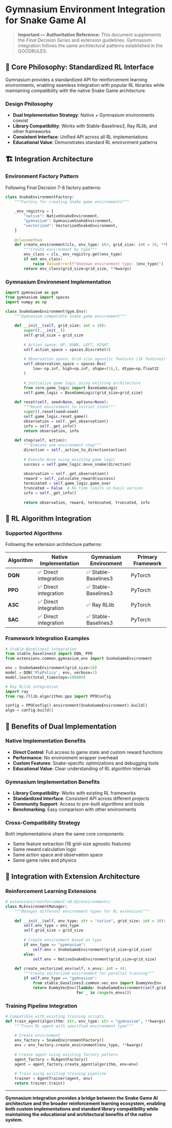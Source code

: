 # Gymnasium Environment Integration for Snake Game AI

> **Important — Authoritative Reference:** This document supplements the _Final Decision Series_ and extension guidelines. Gymnasium integration follows the same architectural patterns established in the GOODRULES.

## 🎯 **Core Philosophy: Standardized RL Interface**

Gymnasium provides a standardized API for reinforcement learning environments, enabling seamless integration with popular RL libraries while maintaining compatibility with the native Snake Game architecture.

### **Design Philosophy**
- **Dual Implementation Strategy**: Native + Gymnasium environments coexist
- **Library Compatibility**: Works with Stable-Baselines3, Ray RLlib, and other frameworks
- **Consistent Interface**: Unified API across all RL implementations
- **Educational Value**: Demonstrates standard RL environment patterns

## 🏗️ **Integration Architecture**

### **Environment Factory Pattern**
Following Final Decision 7-8 factory patterns:

```python
class SnakeEnvironmentFactory:
    """Factory for creating Snake game environments"""
    
    _env_registry = {
        "native": NativeSnakeEnvironment,
        "gymnasium": GymnasiumSnakeEnvironment,
        "vectorized": VectorizedSnakeEnvironment,
    }
    
    @classmethod
    def create_environment(cls, env_type: str, grid_size: int = 10, **kwargs):
        """Create environment by type"""
        env_class = cls._env_registry.get(env_type)
        if not env_class:
            raise ValueError(f"Unknown environment type: {env_type}")
        return env_class(grid_size=grid_size, **kwargs)
```

### **Gymnasium Environment Implementation**
```python
import gymnasium as gym
from gymnasium import spaces
import numpy as np

class SnakeGameEnvironment(gym.Env):
    """Gymnasium-compatible Snake game environment"""
    
    def __init__(self, grid_size: int = 10):
        super().__init__()
        self.grid_size = grid_size
        
        # Action space: UP, DOWN, LEFT, RIGHT
        self.action_space = spaces.Discrete(4)
        
        # Observation space: Grid-size agnostic features (16 features)
        self.observation_space = spaces.Box(
            low=-np.inf, high=np.inf, shape=(16,), dtype=np.float32
        )
        
        # Initialize game logic using existing architecture
        from core.game_logic import BaseGameLogic
        self.game_logic = BaseGameLogic(grid_size=grid_size)
        
    def reset(self, seed=None, options=None):
        """Reset environment to initial state"""
        super().reset(seed=seed)
        self.game_logic.reset_game()
        observation = self._get_observation()
        info = self._get_info()
        return observation, info
        
    def step(self, action):
        """Execute one environment step"""
        direction = self._action_to_direction(action)
        
        # Execute move using existing game logic
        success = self.game_logic.move_snake(direction)
        
        observation = self._get_observation()
        reward = self._calculate_reward(success)
        terminated = self.game_logic.game_over
        truncated = False  # No time limits in basic version
        info = self._get_info()
        
        return observation, reward, terminated, truncated, info
```

## 🔧 **RL Algorithm Integration**

### **Supported Algorithms**
Following the extension architecture patterns:

| Algorithm | Native Implementation | Gymnasium Environment | Primary Framework |
|-----------|----------------------|----------------------|-------------------|
| **DQN** | ✅ Direct integration | ✅ Stable-Baselines3 | PyTorch |
| **PPO** | ✅ Direct integration | ✅ Stable-Baselines3 | PyTorch |
| **A3C** | ✅ Direct integration | ✅ Ray RLlib | PyTorch |
| **SAC** | ✅ Direct integration | ✅ Stable-Baselines3 | PyTorch |

### **Framework Integration Examples**
```python
# Stable-Baselines3 integration
from stable_baselines3 import DQN, PPO
from extensions.common.gymnasium_env import SnakeGameEnvironment

env = SnakeGameEnvironment(grid_size=10)
model = DQN('MlpPolicy', env, verbose=1)
model.learn(total_timesteps=100000)

# Ray RLlib integration
import ray
from ray.rllib.algorithms.ppo import PPOConfig

config = PPOConfig().environment(SnakeGameEnvironment).build()
algo = config.build()
```

## 🎯 **Benefits of Dual Implementation**

### **Native Implementation Benefits**
- **Direct Control**: Full access to game state and custom reward functions
- **Performance**: No environment wrapper overhead
- **Custom Features**: Snake-specific optimizations and debugging tools
- **Educational Value**: Clear understanding of RL algorithm internals

### **Gymnasium Implementation Benefits**
- **Library Compatibility**: Works with existing RL frameworks
- **Standardized Interface**: Consistent API across different projects
- **Community Support**: Access to pre-built algorithms and tools
- **Benchmarking**: Easy comparison with other environments

### **Cross-Compatibility Strategy**
Both implementations share the same core components:
- Same feature extraction (16 grid-size agnostic features)
- Same reward calculation logic
- Same action space and observation space
- Same game rules and physics

## 🚀 **Integration with Extension Architecture**

### **Reinforcement Learning Extensions**
```python
# extensions/reinforcement-v0.02/environments/
class RLEnvironmentManager:
    """Manages different environment types for RL extensions"""
    
    def __init__(self, env_type: str = "native", grid_size: int = 10):
        self.env_type = env_type
        self.grid_size = grid_size
        
        # Create environment based on type
        if env_type == "gymnasium":
            self.env = SnakeGameEnvironment(grid_size=grid_size)
        else:
            self.env = NativeSnakeEnvironment(grid_size=grid_size)
            
    def create_vectorized_env(self, n_envs: int = 4):
        """Create vectorized environment for parallel training"""
        if self.env_type == "gymnasium":
            from stable_baselines3.common.vec_env import DummyVecEnv
            return DummyVecEnv([lambda: SnakeGameEnvironment(self.grid_size) 
                               for _ in range(n_envs)])
```

### **Training Pipeline Integration**
```python
# Compatible with existing training scripts
def train_agent(algorithm: str, env_type: str = "gymnasium", **kwargs):
    """Train RL agent with specified environment type"""
    
    # Create environment
    env_factory = SnakeEnvironmentFactory()
    env = env_factory.create_environment(env_type, **kwargs)
    
    # Create agent using existing factory pattern
    agent_factory = RLAgentFactory()
    agent = agent_factory.create_agent(algorithm, env=env)
    
    # Train using existing training pipeline
    trainer = AgentTrainer(agent, env)
    return trainer.train()
```

---

**Gymnasium integration provides a bridge between the Snake Game AI architecture and the broader reinforcement learning ecosystem, enabling both custom implementations and standard library compatibility while maintaining the educational and architectural benefits of the native system.**







